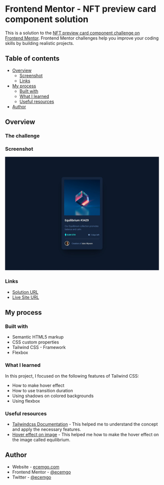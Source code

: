 # Frontend Mentor - NFT preview card component solution

This is a solution to the [NFT preview card component challenge on Frontend Mentor](https://www.frontendmentor.io/challenges/nft-preview-card-component-SbdUL_w0U). Frontend Mentor challenges help you improve your coding skills by building realistic projects.

## Table of contents

- [Overview](#overview)
  - [Screenshot](#screenshot)
  - [Links](#links)
- [My process](#my-process)
  - [Built with](#built-with)
  - [What I learned](#what-i-learned)
  - [Useful resources](#useful-resources)
- [Author](#author)

## Overview

### The challenge

### Screenshot

![](./public/images/nft.jpg)

### Links

- [Solution URL](https://github.com/ecemgo/frontend-mentor-challenges/tree/main/nft-preview-card-component)
- [Live Site URL](https://ecemgo-nft-preview-card.netlify.app/)

## My process

### Built with

- Semantic HTML5 markup
- CSS custom properties
- Tailwind CSS - Framework
- Flexbox

### What I learned

In this project, I focused on the following features of Tailwind CSS:

- How to make hover effect
- How to use transition duration
- Using shadows on colored backgrounds
- Using flexbox

### Useful resources

- [Tailwindcss Documentation](https://tailwindcss.com/docs/installation) - This helped me to understand the concept and apply the necessary features.
- [Hover effect on image](https://tailwind-elements.com/docs/standard/components/hover-effects/) - This helped me how to make the hover effect on the image called equilibrium.

## Author

- Website - [ecemgo.com](https://www.ecemgo.com/)
- Frontend Mentor - [@ecemgo](https://www.frontendmentor.io/profile/ecemgo)
- Twitter - [@ecemgo](https://twitter.com/ecemgo)
